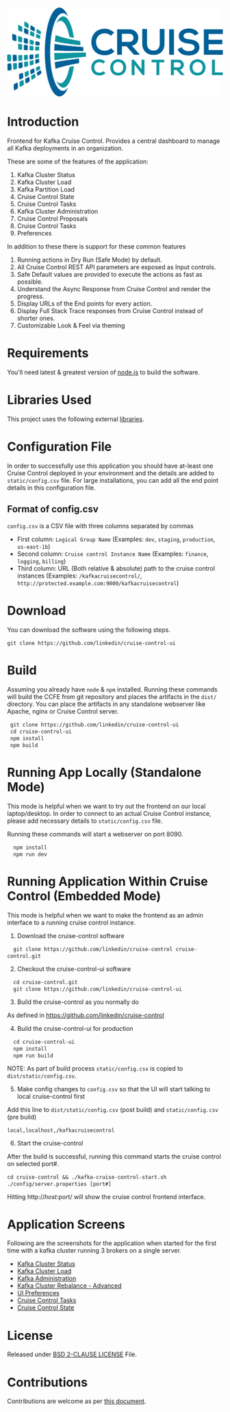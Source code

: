 <p align="center">
  <img alt="Cruise Control Frontend" src="images/cc-logo.png">
</p>

Introduction
============

Frontend for Kafka Cruise Control. Provides a central dashboard to manage all Kafka deployments in an organization.

These are some of the features of the application:

1. Kafka Cluster Status
2. Kafka Cluster Load
3. Kafka Partition Load
4. Cruise Control State
5. Cruise Control Tasks
6. Kafka Cluster Administration
7. Cruise Control Proposals
8. Cruise Control Tasks
9. Preferences

In addition to these there is support for these common features

1. Running actions in Dry Run (Safe Mode) by default.
2. All Cruise Control REST API parameters are exposed as Input controls.
3. Safe Default values are provided to execute the actions as fast as possible.
4. Understand the Async Response from Cruise Control and render the progress.
5. Display URLs of the End points for every action.
6. Display Full Stack Trace responses from Cruise Control instead of shorter ones.
7. Customizable Look & Feel via theming


Requirements
============

You'll need latest & greatest version of [node.js](https://nodejs.org/en/) to build the software.

Libraries Used
==============

This project uses the following external [libraries](LIBRARIES.md).


Configuration File
==================

In order to successfully use this application you should have at-least one Cruise Control deployed in your environment and the details are added to `static/config.csv` file. For large installations, you can add all the end point details in this configuration file.

## Format of config.csv

`config.csv` is a CSV file with three columns separated by commas

  - First column: `Logical Group Name` (Examples: `dev`, `staging`, `production`, `us-east-1b`)
  - Second column: `Cruise control Instance Name` (Examples: `finance`, `logging`, `billing`)
  - Third column: URL (Both relative & absolute) path to the cruise control instances (Examples: `/kafkacruisecontrol/`, `http://protected.example.com:9000/kafkacruisecontrol`)

Download
========

You can download the software using the following steps.

```
git clone https://github.com/linkedin/cruise-control-ui
```

Build
=====

Assuming you already have `node` & `npm` installed. Running these commands will build the CCFE from git repository and places the artifacts in the `dist/` directory. You can place the artifacts in any standalone webserver like Apache, nginx or Cruise Control server.

```
 git clone https://github.com/linkedin/cruise-control-ui
 cd cruise-control-ui
 npm install
 npm build
```

Running App Locally (Standalone Mode)
====================================

This mode is helpful when we want to try out the frontend on our local laptop/desktop. In order to connect to an actual Cruise Control instance, please add necessary details to `static/config.csv` file.

Running these commands will start a webserver on port 8090.

```
  npm install
  npm run dev
```

Running Application Within Cruise Control (Embedded Mode)
=========================================================

This mode is helpful when we want to make the frontend as an admin interface to a running cruise control instance.


1. Download the cruise-control software

```
  git clone https://github.com/linkedin/cruise-control cruise-control.git
```

2. Checkout the cruise-control-ui software

```
  cd cruise-control.git
  git clone https://github.com/linkedin/cruise-control-ui
```

3. Build the cruise-control as you normally do

As defined in https://github.com/linkedin/cruise-control

4. Build the cruise-control-ui for production

```
  cd cruise-control-ui
  npm install
  npm run build
```

NOTE: As part of build process `static/config.csv` is copied to `dist/static/config.csv`. 

5. Make config changes to `config.csv` so that the UI will start talking to local cruise-control first

Add this line to `dist/static/config.csv` (post build) and `static/config.csv` (pre build)

```
local,localhost,/kafkacruisecontrol
```

6. Start the cruise-control

After the build is successful, running this command starts the cruise control on selected port#.

```
cd cruise-control && ./kafka-cruise-control-start.sh ./config/server.properties [port#]
```

Hitting http://$host:$port/ will show the cruise control frontend interface.

Application Screens
===================

Following are the screenshots for the application when started for the first time with a kafka cluster running 3 brokers on a single server.

- [Kafka Cluster Status](images/01-kafka-cluster-status.png)
- [Kafka Cluster Load](images/02-kafka-cluster-load.png)
- [Kafka Administration](images/03-admin.png)
- [Kafka Cluster Rebalance - Advanced](images/03-admin-1.png)
- [UI Preferences](images/04-preferences.png)
- [Cruise Control Tasks](images/05-tasks.png)
- [Cruise Control State](images/06-cc-state.png)

License
=======

Released under [BSD 2-CLAUSE LICENSE](LICENSE.md) File.

Contributions
=============

Contributions are welcome as per [this document](CONTRIBUTING.md).
